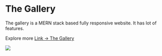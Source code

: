 # The Gallery

The gallery is a MERN stack based fully responsive website. It has lot of features.

Explore more [Link -> The Gallery](https://thegallery10.herokuapp.com/)

![](https://github.com/SohelRaja/The-Gallery/blob/master/Snapshots/TheGallery.jpg)

